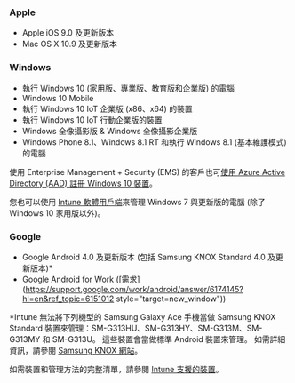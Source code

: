 

### <a name="apple"></a>Apple
  - Apple iOS 9.0 及更新版本
  - Mac OS X 10.9 及更新版本

### <a name="windows"></a>Windows
  - 執行 Windows 10 (家用版、專業版、教育版和企業版) 的電腦
  - Windows 10 Mobile
  - 執行 Windows 10 IoT 企業版 (x86、x64) 的裝置
  - 執行 Windows 10 IoT 行動企業版的裝置
  - Windows 全像攝影版 &amp; Windows 全像攝影企業版
  - Windows Phone 8.1、Windows 8.1 RT 和執行 Windows 8.1 (基本維護模式) 的電腦

  使用 Enterprise Management + Security (EMS) 的客戶也可[使用 Azure Active Directory (AAD) 註冊 Windows 10 裝置](/intune-classic/deploy-use/set-up-windows-device-management-with-microsoft-intune#azure-active-directory-enrollment)。

  您也可以使用 [Intune 軟體用戶端](/intune-classic/deploy-use/manage-windows-pcs-with-microsoft-intune)來管理 Windows 7 與更新版的電腦 (除了 Windows 10 家用版以外)。

### <a name="google"></a>Google
- Google Android 4.0 及更新版本 (包括 Samsung KNOX Standard 4.0 及更新版本)*
- Google Android for Work ([需求](https://support.google.com/work/android/answer/6174145?hl=en&ref_topic=6151012 style="target=new_window"))

*Intune 無法將下列機型的 Samsung Galaxy Ace 手機當做 Samsung KNOX Standard 裝置來管理：SM-G313HU、SM-G313HY、SM-G313M、SM-G313MY 和 SM-G313U。 這些裝置會當做標準 Android 裝置來管理。 如需詳細資訊，請參閱 [Samsung KNOX 網站](https://www.samsungknox.com/en)。

如需裝置和管理方法的完整清單，請參閱 [Intune 支援的裝置](/intune/supported-devices-browsers#intune-supported-devices)。
